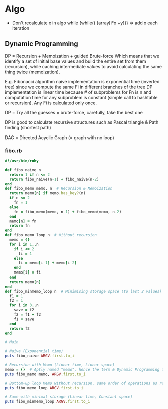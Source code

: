 # Algo

* Don't recalculate x in algo while {while() {array[i*x +y]}} => add x each iteration

## Dynamic Programming

DP = Recursion + Memoization + guided Brute-force
Which means that we identify a set of initial base values and build the entire set from them (recursion), while caching intermediate values to avoid calculating the same thing twice (memoization).

E.g. Fibonacci algorithm
naive implementation is exponential time (inverted tree) since we compute the same Fi in different branches of the tree
DP implementation is linear time because # of subproblems for Fn is n and computation time for any subproblem is constant (simple call to hashtable or recursion). Any Fi is calculated only once.

DP = Try all the guesses = brute-force, carefully, take the best one

DP is good to calculate recursive structures such as Pascal triangle & Path finding (shortest path)

DAG = Directed Acyclic Graph (= graph with no loop)

### fibo.rb

```ruby
#!/usr/bin/ruby

def fibo_naive n
  return 1 if n <= 2
  return fibo_naive(n-1) + fibo_naive(n-2)
end
def fibo_memo memo, n  # Recursion & Memoization
  return memo[n] if memo.has_key?(n)
  if n <= 2
    fn = 1
  else
    fn = fibo_memo(memo, n-1) + fibo_memo(memo, n-2)
  end
  memo[n] = fn
  return fn
end
def fibo_memo_loop n  # Without recursion
  memo = {}
  for i in 1..n
    if i <= 2
      fi = 1
    else
      fi = memo[i-1] + memo[i-2]
    end
    memo[i] = fi
  end
  return memo[n]
end
def fibo_minmemo_loop n  # Minimising storage space (to last 2 values)
  f1 = 1
  f2 = 1
  for i in 3..n
    save = f2
    f2 = f1 + f2
    f1 = save
  end
  return f2
end

# Main

# Naive (Exponential time)
puts fibo_naive ARGV.first.to_i

# Recursion with Memo (Linear time, Linear space)
memo = {}  # Aptly named "memo", hence the term & Dynamic Programming technique "Memoization".
puts fibo_memo memo, ARGV.first.to_i

# Bottom-up loop Memo without recursion, same order of operations as recursive version (Linear time, Linear space)
puts fibo_memo_loop ARGV.first.to_i

# Same with minimal storage (Linear time, Constant space)
puts fibo_minmemo_loop ARGV.first.to_i
```
